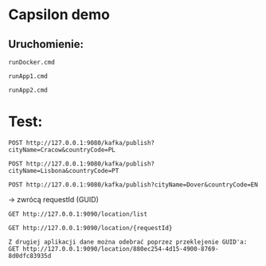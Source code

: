 # Capsilon demo

## Uruchomienie: 

```
runDocker.cmd
```
```
runApp1.cmd
```
```
runApp2.cmd
```


# Test:

```
POST http://127.0.0.1:9080/kafka/publish?cityName=Cracow&countryCode=PL
```
```
POST http://127.0.0.1:9080/kafka/publish?cityName=Lisbona&countryCode=PT
```
```
POST http://127.0.0.1:9080/kafka/publish?cityName=Dover&countryCode=EN
```

-> zwrócą requestId (GUID)

```
GET http://127.0.0.1:9090/location/list
```
```
GET http://127.0.0.1:9090/location/{requestId}
```
```
Z drugiej aplikacji dane można odebrać poprzez przeklejenie GUID'a:
GET http://127.0.0.1:9090/location/880ec254-4d15-4900-8769-8d0dfc83935d
